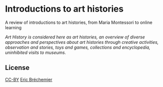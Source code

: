 # Introductions to art histories
A review of introductions to art histories,
from Maria Montessori to online learning

*Art History is considered here as art histories,
an overview of diverse approaches and perspectives
about art histories through creative activities,
observation and stories, toys and games, collections
and encyclopedia, uninhibited visits to museums.*

## License

[CC-BY][] [Eric Bréchemier][ATTRIBUTION]

[CC-BY]: https://creativecommons.org/licenses/by/4.0/
[ATTRIBUTION]: https://github.com/eric-brechemier/introductions-to-art-histories
